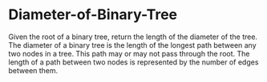 # Diameter-of-Binary-Tree
Given the root of a binary tree, return the length of the diameter of the tree.  The diameter of a binary tree is the length of the longest path between any two nodes in a tree. This path may or may not pass through the root.  The length of a path between two nodes is represented by the number of edges between them.
